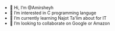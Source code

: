 - 👋 Hi, I’m @Amirsheyh
- 👀 I’m interested in C programming languge
- 🌱 I’m currently learning Najot Ta'lim about for IT
- 💞️ I’m looking to collaborate on Google or Amazon

<!---
Amirsheyh/Amirsheyh is a ✨ special ✨ repository because its `README.md` (this file) appears on your GitHub profile.
You can click the Preview link to take a look at your changes.
--->

